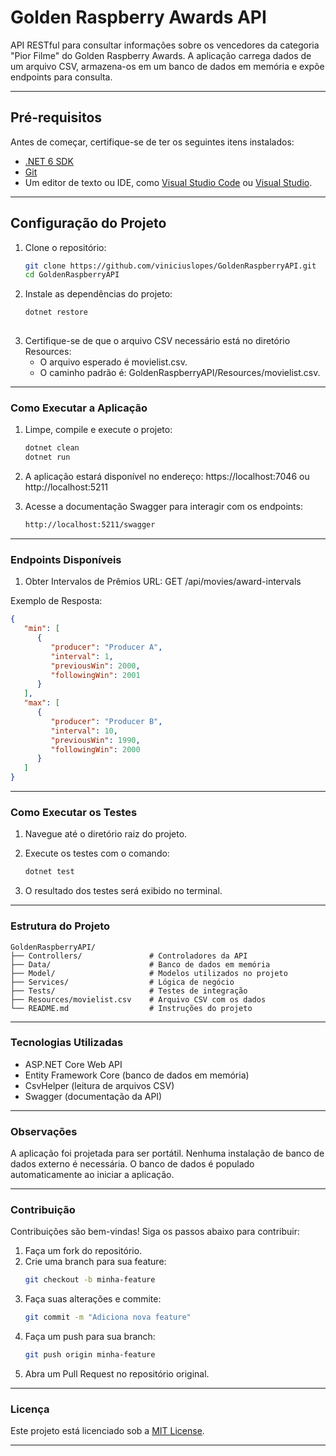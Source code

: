 # Golden Raspberry Awards API

API RESTful para consultar informações sobre os vencedores da categoria "Pior Filme" do Golden Raspberry Awards. A aplicação carrega dados de um arquivo CSV, armazena-os em um banco de dados em memória e expõe endpoints para consulta.

---

## **Pré-requisitos**

Antes de começar, certifique-se de ter os seguintes itens instalados:

- [.NET 6 SDK](https://dotnet.microsoft.com/download/dotnet/6.0)
- [Git](https://git-scm.com/)
- Um editor de texto ou IDE, como [Visual Studio Code](https://code.visualstudio.com/) ou [Visual Studio](https://visualstudio.microsoft.com/).

---

## **Configuração do Projeto**

1. Clone o repositório:
   ```bash
   git clone https://github.com/viniciuslopes/GoldenRaspberryAPI.git
   cd GoldenRaspberryAPI

2. Instale as dependências do projeto:
   ```bash
   dotnet restore
  

3. Certifique-se de que o arquivo CSV necessário está no diretório Resources:
    - O arquivo esperado é movielist.csv.<br/>
    - O caminho padrão é: GoldenRaspberryAPI/Resources/movielist.csv.
---

### Como Executar a Aplicação

1. Limpe, compile e execute o projeto:
   ```bash
   dotnet clean
   dotnet run

2. A aplicação estará disponível no endereço:
   https://localhost:7046 ou http://localhost:5211

4. Acesse a documentação Swagger para interagir com os endpoints:
   ```bash
   http://localhost:5211/swagger
---

### Endpoints Disponíveis
1. Obter Intervalos de Prêmios
URL: GET /api/movies/award-intervals

Exemplo de Resposta:

```json
{
   "min": [
      {
         "producer": "Producer A",
         "interval": 1,
         "previousWin": 2000,
         "followingWin": 2001
      }
   ],
   "max": [
      {
         "producer": "Producer B",
         "interval": 10,
         "previousWin": 1990,
         "followingWin": 2000
      }
   ]
}
```
---

### Como Executar os Testes
1. Navegue até o diretório raiz do projeto.

2. Execute os testes com o comando:
   ```bash
   dotnet test

3. O resultado dos testes será exibido no terminal.

---

### Estrutura do Projeto

```plaintext
GoldenRaspberryAPI/
├── Controllers/               # Controladores da API
├── Data/                      # Banco de dados em memória
├── Model/                     # Modelos utilizados no projeto
├── Services/                  # Lógica de negócio
├── Tests/                     # Testes de integração
├── Resources/movielist.csv    # Arquivo CSV com os dados
└── README.md                  # Instruções do projeto
```
---

### Tecnologias Utilizadas
  - ASP.NET Core Web API<br/>
  - Entity Framework Core (banco de dados em memória)<br/>
  - CsvHelper (leitura de arquivos CSV)<br/>
  - Swagger (documentação da API)

---

### Observações
   A aplicação foi projetada para ser portátil. Nenhuma instalação de banco de dados externo é necessária.
   O banco de dados é populado automaticamente ao iniciar a aplicação.

---

### Contribuição
   Contribuições são bem-vindas! Siga os passos abaixo para contribuir:

1. Faça um fork do repositório.
2. Crie uma branch para sua feature:
   ```bash
   git checkout -b minha-feature

3. Faça suas alterações e commite:
   ```bash
   git commit -m "Adiciona nova feature"

4. Faça um push para sua branch:
   ```bash
   git push origin minha-feature

5. Abra um Pull Request no repositório original.

---

### Licença
Este projeto está licenciado sob a [MIT License](https://mit-license.org/).

---
